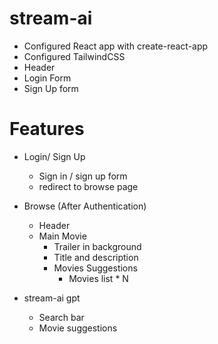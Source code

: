 # stream-ai

- Configured React app with create-react-app
- Configured TailwindCSS
- Header
- Login Form
- Sign Up form

# Features
- Login/ Sign Up
    - Sign in / sign up form
    - redirect to browse page

- Browse (After Authentication)
    - Header
    - Main Movie
        - Trailer in background
        - Title and description
        - Movies Suggestions
            - Movies list * N

- stream-ai gpt
    - Search bar
    - Movie suggestions
    